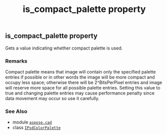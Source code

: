 ﻿---
title: is_compact_palette property
second_title: Aspose.CAD for Python via .NET API References
description: 
type: docs
weight: 100
url: /python-net/aspose.cad/ipsdcolorpalette/is_compact_palette/
is_root: false
---

## is_compact_palette property


Gets a value indicating whether compact palette is used.

### Remarks 


Compact palette means that image will contain only the specified palette entries if possible or in other words the image will be more compact and occupy less space;
otherwise there will be 2^BitsPerPixel entries and image will reserve more space for all possible palette entries.
Setting this value to true and changing palette entries may cause performance penalty since data movement may occur so use it carefully.

### See Also
* module [`aspose.cad`](../../)
* class [`IPsdColorPalette`](/cad/python-net/aspose.cad/ipsdcolorpalette)
